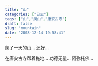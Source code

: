 ```yaml
---
title: "山"
categories: ["日志"]
tags: ["山","爬山","康安古寺"]
draft: false
slug: "mountain"
date: "2008-12-14 19:58:41"
---
```


爬了一天的山...
还好...
 
在唐安古寺帮着拖地...
功德无量...
阿弥托佛...
